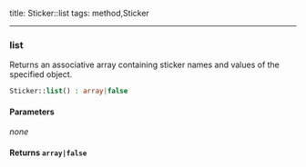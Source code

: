 title: Sticker::list
tags: method,Sticker

---

<div class="method">
<h3 class="method-name">list</h3>
<p>Returns an associative array containing sticker names and values of the specified object.<br></p>

```php
Sticker::list() : array|false
```

#### Parameters

*none*


#### Returns `array|false`




</div>
